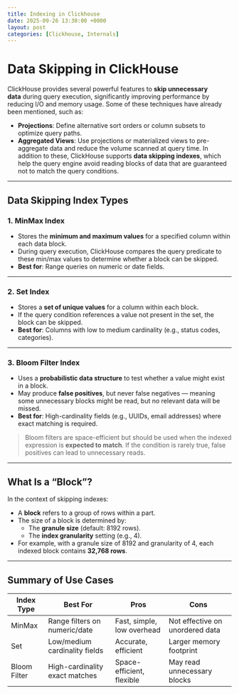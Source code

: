 ```yaml
---
title: Indexing in Clickhouse
date: 2025-09-26 13:30:00 +0000
layout: post
categories: [Clickhouse, Internals]
---
```


# Data Skipping in ClickHouse

ClickHouse provides several powerful features to **skip unnecessary data** during query execution, significantly improving performance by reducing I/O and memory usage.
Some of these techniques have already been mentioned, such as:
*   **Projections**: Define alternative sort orders or column subsets to optimize query paths.
*   **Aggregated Views**: Use projections or materialized views to pre-aggregate data and reduce the volume scanned at query time.
In addition to these, ClickHouse supports **data skipping indexes**, which help the query engine avoid reading blocks of data that are guaranteed not to match the query conditions.

* * *

## Data Skipping Index Types

### 1. **MinMax Index**

*   Stores the **minimum and maximum values** for a specified column within each data block.
*   During query execution, ClickHouse compares the query predicate to these min/max values to determine whether a block can be skipped.
*   **Best for**: Range queries on numeric or date fields.

* * *

### 2. **Set Index**

*   Stores a **set of unique values** for a column within each block.
*   If the query condition references a value not present in the set, the block can be skipped.
*   **Best for**: Columns with low to medium cardinality (e.g., status codes, categories).

* * *

### 3. **Bloom Filter Index**

*   Uses a **probabilistic data structure** to test whether a value might exist in a block.
*   May produce **false positives**, but never false negatives — meaning some unnecessary blocks might be read, but no relevant data will be missed.
*   **Best for**: High-cardinality fields (e.g., UUIDs, email addresses) where exact matching is required.

> Bloom filters are space-efficient but should be used when the indexed expression is **expected to match**. If the condition is rarely true, false positives can lead to unnecessary reads.

* * *

## What Is a “Block”?

In the context of skipping indexes:
*   A **block** refers to a group of rows within a part.
*   The size of a block is determined by:
    *   The **granule size** (default: 8192 rows).
    *   The **index granularity** setting (e.g., 4).
*   For example, with a granule size of 8192 and granularity of 4, each indexed block contains **32,768 rows**.

* * *

## Summary of Use Cases

| Index Type | Best For | Pros | Cons |
| --- | --- | --- | --- |
| MinMax | Range filters on numeric/date | Fast, simple, low overhead | Not effective on unordered data |
| Set | Low/medium cardinality fields | Accurate, efficient | Larger memory footprint |
| Bloom Filter | High-cardinality exact matches | Space-efficient, flexible | May read unnecessary blocks |